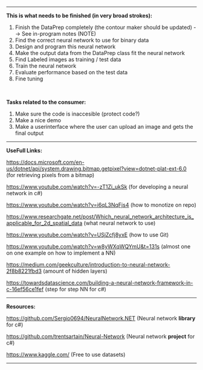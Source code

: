 -----------------------------------------------------------------------------------------------------------------------------------------


**This is what needs to be finished (in very broad strokes):**

1. Finish the DataPrep completely (the contour maker should be updated) --> See in-program notes (NOTE)
2. Find the correct neural network to use for binary data
3. Design and program this neural network
4. Make the output data from the DataPrep class fit the neural network
5. Find Labeled images as training / test data
6. Train the neural network
7. Evaluate performance based on the test data
8. Fine tuning

<br/>

**Tasks related to the consumer:**

1. Make sure the code is inaccesible (protect code?)
2. Make a nice demo
3. Make a userinterface where the user can upload an image and gets the final output

-----------------------------------------------------------------------------------------------------------------------------------------


**UseFull Links:**

https://docs.microsoft.com/en-us/dotnet/api/system.drawing.bitmap.getpixel?view=dotnet-plat-ext-6.0       (for retrieving pixels from a bitmap)

https://www.youtube.com/watch?v=-zT1Zi_ukSk                                                               (for developing a neural network in c#)

https://www.youtube.com/watch?v=i6qL3NqFjs4                                                               (how to monotize on repo)

https://www.researchgate.net/post/Which_neural_network_architecture_is_applicable_for_2d_spatial_data     (what neural network to use)

https://www.youtube.com/watch?v=USjZcfj8yxE                                                               (how to use Git)

https://www.youtube.com/watch?v=w8yWXqWQYmU&t=131s                                                        (almost one on one example on how to implement a NN)

https://medium.com/geekculture/introduction-to-neural-network-2f8b8221fbd3				  (amount of hidden layers)

https://towardsdatascience.com/building-a-neural-network-framework-in-c-16ef56ce1fef			  (step for step NN for c#)

-----------------------------------------------------------------------------------------------------------------------------------------


**Resources:**

https://github.com/Sergio0694/NeuralNetwork.NET                                                           (Neural network **library** for c#)

https://github.com/trentsartain/Neural-Network                                                            (Neural network **project** for c#)

https://www.kaggle.com/                                                                                   (Free to use datasets)

-----------------------------------------------------------------------------------------------------------------------------------------

